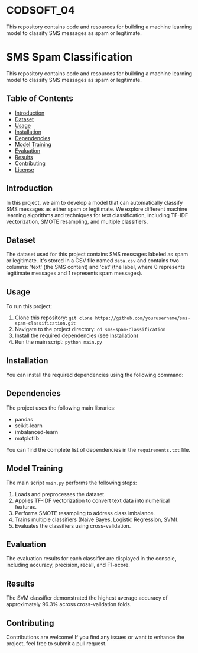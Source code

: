 # CODSOFT_04
This repository contains code and resources for building a machine learning model to classify SMS messages as spam or legitimate.
# SMS Spam Classification

This repository contains code and resources for building a machine learning model to classify SMS messages as spam or legitimate.

## Table of Contents

- [Introduction](#introduction)
- [Dataset](#dataset)
- [Usage](#usage)
- [Installation](#installation)
- [Dependencies](#dependencies)
- [Model Training](#model-training)
- [Evaluation](#evaluation)
- [Results](#results)
- [Contributing](#contributing)
- [License](#license)

## Introduction

In this project, we aim to develop a model that can automatically classify SMS messages as either spam or legitimate. We explore different machine learning algorithms and techniques for text classification, including TF-IDF vectorization, SMOTE resampling, and multiple classifiers.

## Dataset

The dataset used for this project contains SMS messages labeled as spam or legitimate. It's stored in a CSV file named `data.csv` and contains two columns: 'text' (the SMS content) and 'cat' (the label, where 0 represents legitimate messages and 1 represents spam messages).

## Usage

To run this project:

1. Clone this repository: `git clone https://github.com/yourusername/sms-spam-classification.git`
2. Navigate to the project directory: `cd sms-spam-classification`
3. Install the required dependencies (see [Installation](#installation))
4. Run the main script: `python main.py`

## Installation

You can install the required dependencies using the following command:


## Dependencies

The project uses the following main libraries:

- pandas
- scikit-learn
- imbalanced-learn
- matplotlib

You can find the complete list of dependencies in the `requirements.txt` file.

## Model Training

The main script `main.py` performs the following steps:

1. Loads and preprocesses the dataset.
2. Applies TF-IDF vectorization to convert text data into numerical features.
3. Performs SMOTE resampling to address class imbalance.
4. Trains multiple classifiers (Naive Bayes, Logistic Regression, SVM).
5. Evaluates the classifiers using cross-validation.

## Evaluation

The evaluation results for each classifier are displayed in the console, including accuracy, precision, recall, and F1-score.

## Results

The SVM classifier demonstrated the highest average accuracy of approximately 96.3% across cross-validation folds.

## Contributing

Contributions are welcome! If you find any issues or want to enhance the project, feel free to submit a pull request.



